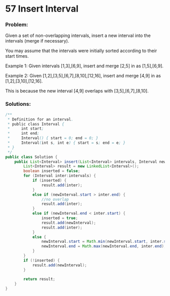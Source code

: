 # 57 Insert Interval

### Problem:

Given a set of non-overlapping intervals, insert a new interval into the intervals (merge if necessary).

You may assume that the intervals were initially sorted according to their start times.

Example 1:
Given intervals [1,3],[6,9], insert and merge [2,5] in as [1,5],[6,9].

Example 2:
Given [1,2],[3,5],[6,7],[8,10],[12,16], insert and merge [4,9] in as [1,2],[3,10],[12,16].

This is because the new interval [4,9] overlaps with [3,5],[6,7],[8,10].

### Solutions:

```java
/**
 * Definition for an interval.
 * public class Interval {
 *     int start;
 *     int end;
 *     Interval() { start = 0; end = 0; }
 *     Interval(int s, int e) { start = s; end = e; }
 * }
 */
public class Solution {
    public List<Interval> insert(List<Interval> intervals, Interval newInterval) {
        List<Interval> result = new LinkedList<Interval>();
        boolean inserted = false;
        for (Interval inter:intervals) {
            if (inserted) {
                result.add(inter);
            }
            else if (newInterval.start > inter.end) {
                //no overlap
                result.add(inter);
            }
            else if (newInterval.end < inter.start) {
                inserted = true;
                result.add(newInterval);
                result.add(inter);
            }
            else {
                newInterval.start = Math.min(newInterval.start, inter.start);
                newInterval.end = Math.max(newInterval.end, inter.end);
            }
        }
        if (!inserted) {
            result.add(newInterval);
        }
        
        return result;
    }
}
```